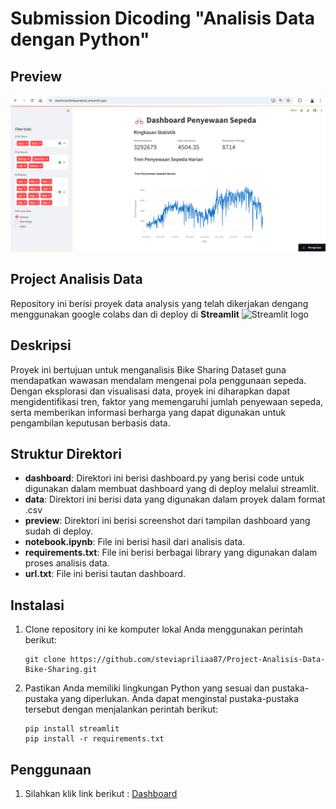 # Submission Dicoding "Analisis Data dengan Python"

## Preview
![Bike Sharing Dashboard Streamlit Preview](https://github.com/steviapriliaa87/steviapriliaa87-Project-Analisis-Data-Bike-Sharing/blob/639d9c804ee159b333f1d48e04c6db2a3402aa16/preview/preview%201.png)

## Project Analisis Data

Repository ini berisi proyek data analysis yang telah dikerjakan dengang menggunakan google colabs dan di deploy di **Streamlit** <img src="https://user-images.githubusercontent.com/7164864/217935870-c0bc60a3-6fc0-4047-b011-7b4c59488c91.png" alt="Streamlit logo"></img>

## Deskripsi

Proyek ini bertujuan untuk menganalisis Bike Sharing Dataset guna mendapatkan wawasan mendalam mengenai pola penggunaan sepeda. Dengan eksplorasi dan visualisasi data, proyek ini diharapkan dapat mengidentifikasi tren, faktor yang memengaruhi jumlah penyewaan sepeda, serta memberikan informasi berharga yang dapat digunakan untuk pengambilan keputusan berbasis data.

## Struktur Direktori

- **dashboard**: Direktori ini berisi dashboard.py yang berisi code untuk digunakan dalam membuat dashboard yang di deploy melalui streamlit.
- **data**: Direktori ini berisi data yang digunakan dalam proyek dalam format .csv
- **preview**: Direktori ini berisi screenshot dari tampilan dashboard yang sudah di deploy.
- **notebook.ipynb**: File ini berisi hasil dari analisis data.
- **requirements.txt**: File ini berisi berbagai library yang digunakan dalam proses analisis data.
- **url.txt**: File ini berisi tautan dashboard.


## Instalasi

1. Clone repository ini ke komputer lokal Anda menggunakan perintah berikut:

   ```shell
   git clone https://github.com/steviapriliaa87/Project-Analisis-Data-Bike-Sharing.git
   ```

2. Pastikan Anda memiliki lingkungan Python yang sesuai dan pustaka-pustaka yang diperlukan. Anda dapat menginstal pustaka-pustaka tersebut dengan menjalankan perintah berikut:

    ```shell
    pip install streamlit
    pip install -r requirements.txt
    ```

## Penggunaan
1. Silahkan klik link berikut : [Dashboard](https://dashboardbikeanalysis.streamlit.app/)

